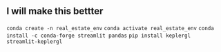 ## I will make this bettter

`conda create -n real_estate_env`
`conda activate real_estate_env`
`conda install -c conda-forge streamlit pandas`
`pip install keplergl streamlit-keplergl`
